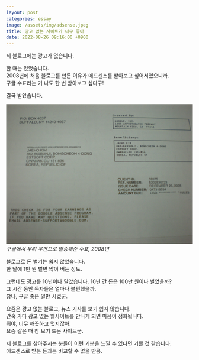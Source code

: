 ```yaml
---
layout: post
categories: essay
image: /assets/img/adsense.jpeg
title: 광고 없는 사이트가 너무 좋아
date: 2022-08-26 09:16:00 +0900
---
```


제 블로그에는 광고가 없습니다.

한 때는 있었습니다.  
2008년에 처음 블로그를 만든 이유가 애드센스를 받아보고 싶어서였으니까.  
구글 수표라는 거 나도 한 번 받아보고 싶다구!

결국 받았습니다.

![](/assets/img/adsense.jpeg)  
*구글에서 무려 우편으로 발송해준 수표, 2008년*

블로그로 돈 벌기는 쉽지 않았습니다.  
한 달에 1만 원 벌면 많이 버는 정도.

그런데도 광고를 10년이나 달았습니다. 10년 간 돈은 100만 원이나 벌었을까?  
그 시간 동안 독자들은 얼마나 불편했을까.  
참나, 구글 좋은 일만 시켰군.

요즘은 광고 없는 블로그, 뉴스 기사를 보기 쉽지 않습니다.  
간혹 가다 광고 없는 웹사이트를 만나게 되면 마음이 정화됩니다.  
뭐야, 너무 깨끗하고 멋지잖아.  
요즘 같은 때 참 보기 드문 사이트군.

제 블로그를 찾아주시는 분들이 이런 기분을 느낄 수 있다면 기쁠 것 같습니다.  
애드센스로 받는 돈과는 비교할 수 없을 만큼.